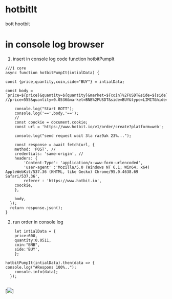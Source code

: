 # hotbitIt
bott hootbit

# in console log browser

1) insert in console log code function hotbitPumpIt

```
///1 core
async function hotbitPumpIt(intialData) {

const {price,quantity,coin,side="BUY"} = intialData;

const body = `price=${price}&quantity=${quantity}&market=${coin}%2FUSDT&side=${side}&type=LIMIT&hide=false&use_discount=false`;
//price=555&quantity=0.0536&market=BNB%2FUSDT&side=BUY&type=LIMIT&hide=false&use_discount=false

	console.log("Start BOTT");
	console.log('==',body,'==');
	//
    const coockie = document.cookie;
	const url = 'https://www.hotbit.io/v1/order/create?platform=web';

	console.log("send request wait 3la raz9ak 23%...");
	
	const response = await fetch(url, {
    method: 'POST', //
    credentials: 'same-origin', //
    headers: {
		'Content-Type': 'application/x-www-form-urlencoded',
		'user-agent' :'Mozilla/5.0 (Windows NT 6.1; Win64; x64) AppleWebKit/537.36 (KHTML, like Gecko) Chrome/95.0.4638.69 Safari/537.36',
		referer : 'https://www.hotbit.io',
	coockie,
	},
	
    body,
  });
  return response.json(); 
}
```


2) run order in console log
```
	let intialData = {
	price:600,
	quantity:0.0511,
	coin:"BNB",
	side:'BUY',
	};

hotbitPumpIt(intialData).then(data => {
console.log("#Respons 100%..");
    console.info(data); 
  });
  
```
[![](https://raw.githubusercontent.com/Sloughi-io/hotbitIt/main/image.png)]
